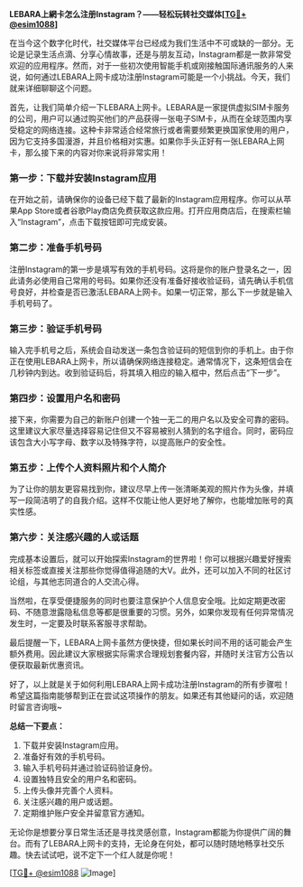 **LEBARA上網卡怎么注册Instagram？——轻松玩转社交媒体[[TG💪+ @esim1088](https://t.me/s/esim1088)]**

在当今这个数字化时代，社交媒体平台已经成为我们生活中不可或缺的一部分。无论是记录生活点滴、分享心情故事，还是与朋友互动，Instagram都是一款非常受欢迎的应用程序。然而，对于一些初次使用智能手机或刚接触国际通讯服务的人来说，如何通过LEBARA上网卡成功注册Instagram可能是一个小挑战。今天，我们就来详细聊聊这个问题。

首先，让我们简单介绍一下LEBARA上网卡。LEBARA是一家提供虚拟SIM卡服务的公司，用户可以通过购买他们的产品获得一张电子SIM卡，从而在全球范围内享受稳定的网络连接。这种卡非常适合经常旅行或者需要频繁更换国家使用的用户，因为它支持多国漫游，并且价格相对实惠。如果你手头正好有一张LEBARA上网卡，那么接下来的内容对你来说将非常实用！

### 第一步：下载并安装Instagram应用

在开始之前，请确保你的设备已经下载了最新的Instagram应用程序。你可以从苹果App Store或者谷歌Play商店免费获取这款应用。打开应用商店后，在搜索栏输入“Instagram”，点击下载按钮即可完成安装。

### 第二步：准备手机号码

注册Instagram的第一步是填写有效的手机号码。这将是你的账户登录名之一，因此请务必使用自己常用的号码。如果你还没有准备好接收验证码，请先确认手机信号良好，并检查是否已激活LEBARA上网卡。如果一切正常，那么下一步就是输入手机号码了。

### 第三步：验证手机号码

输入完手机号之后，系统会自动发送一条包含验证码的短信到你的手机上。由于你正在使用LEBARA上网卡，所以请确保网络连接稳定。通常情况下，这条短信会在几秒钟内到达。收到验证码后，将其填入相应的输入框中，然后点击“下一步”。

### 第四步：设置用户名和密码

接下来，你需要为自己的新账户创建一个独一无二的用户名以及安全可靠的密码。这里建议大家尽量选择容易记住但又不容易被别人猜到的名字组合。同时，密码应该包含大小写字母、数字以及特殊字符，以提高账户的安全性。

### 第五步：上传个人资料照片和个人简介

为了让你的朋友更容易找到你，建议尽早上传一张清晰美观的照片作为头像，并填写一段简洁明了的自我介绍。这样不仅能让他人更好地了解你，也能增加账号的真实性感。

### 第六步：关注感兴趣的人或话题

完成基本设置后，就可以开始探索Instagram的世界啦！你可以根据兴趣爱好搜索相关标签或直接关注那些你觉得值得追随的大V。此外，还可以加入不同的社区讨论组，与其他志同道合的人交流心得。

当然啦，在享受便捷服务的同时也要注意保护个人信息安全哦。比如定期更改密码、不随意泄露隐私信息等都是很重要的习惯。另外，如果你发现有任何异常情况发生时，一定要及时联系客服寻求帮助。

最后提醒一下，LEBARA上网卡虽然方便快捷，但如果长时间不用的话可能会产生额外费用。因此建议大家根据实际需求合理规划套餐内容，并随时关注官方公告以便获取最新优惠资讯。

好了，以上就是关于如何利用LEBARA上网卡成功注册Instagram的所有步骤啦！希望这篇指南能够帮到正在尝试这项操作的朋友。如果还有其他疑问的话，欢迎随时留言咨询哦~

**总结一下要点：**
1. 下载并安装Instagram应用。
2. 准备好有效的手机号码。
3. 输入手机号码并通过验证码验证身份。
4. 设置独特且安全的用户名和密码。
5. 上传头像并完善个人资料。
6. 关注感兴趣的用户或话题。
7. 定期维护账户安全并留意官方通知。

无论你是想要分享日常生活还是寻找灵感创意，Instagram都能为你提供广阔的舞台。而有了LEBARA上网卡的支持，无论身在何处，都可以随时随地畅享社交乐趣。快去试试吧，说不定下一个红人就是你呢！

[[TG💪+ @esim1088](https://t.me/s/esim1088) ![Image](https://i.postimg.cc/4NQfJmqS/Snipaste-2025-05-13-00-14-12.png)]